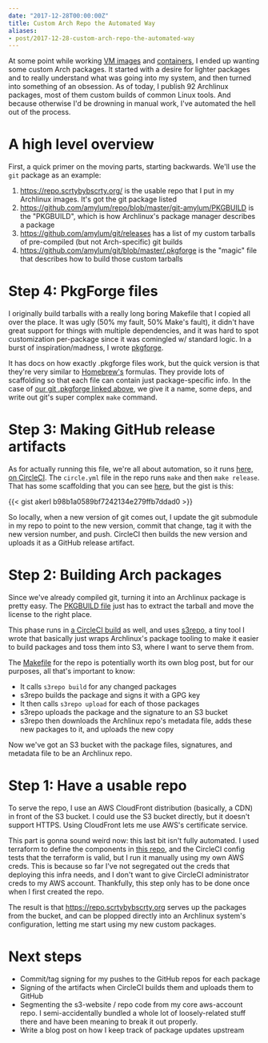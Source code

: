 ```yaml
---
date: "2017-12-28T00:00:00Z"
title: Custom Arch Repo the Automated Way
aliases:
- post/2017-12-28-custom-arch-repo-the-automated-way
---
```


At some point while working [VM images](/2014/12/17/dock0-round-2/) and [containers](/2014/12/20/building-software-with-containers/), I ended up wanting some custom Arch packages. It started with a desire for lighter packages and to really understand what was going into my system, and then turned into something of an obsession. As of today, I publish 92 Archlinux packages, most of them custom builds of common Linux tools. And because otherwise I'd be drowning in manual work, I've automated the hell out of the process.

<!--more-->

A high level overview
===========

First, a quick primer on the moving parts, starting backwards. We'll use the `git` package as an example:

1. <https://repo.scrtybybscrty.org/> is the usable repo that I put in my Archlinux images. It's got the git package listed
2. <https://github.com/amylum/repo/blob/master/git-amylum/PKGBUILD> is the "PKGBUILD", which is how Archlinux's package manager describes a package
3. <https://github.com/amylum/git/releases> has a list of my custom tarballs of pre-compiled (but not Arch-specific) git builds
4. <https://github.com/amylum/git/blob/master/.pkgforge> is the "magic" file that describes how to build those custom tarballs

Step 4: PkgForge files
==========

I originally build tarballs with a really long boring Makefile that I copied all over the place. It was ugly (50% my fault, 50% Make's fault), it didn't have great support for things with multiple dependencies, and it was hard to spot customization per-package since it was comingled w/ standard logic. In a burst of inspiration/madness, I wrote [pkgforge](https://github.com/akerl/pkgforge).

It has docs on how exactly .pkgforge files work, but the quick version is that they're very similar to [Homebrew's](https://github.com/homebrew/brew) formulas. They provide lots of scaffolding so that each file can contain just package-specific info. In the case of [our git .pkgforge linked above](https://github.com/amylum/git/blob/master/.pkgforge), we give it a name, some deps, and write out git's super complex `make` command.

Step 3: Making GitHub release artifacts
===========

As for actually running this file, we're all about automation, so it runs [here, on CircleCI](https://circleci.com/gh/amylum/git). The `circle.yml` file in the repo runs `make` and then `make release`. That has some scaffolding that you can see [here](https://github.com/amylum/pkgforge-helper/blob/master/Makefile), but the gist is this:

{{< gist akerl b98b1a0589bf7242134e279ffb7ddad0 >}}

So locally, when a new version of git comes out, I update the git submodule in my repo to point to the new version, commit that change, tag it with the new version number, and push. CircleCI then builds the new version and uploads it as a GitHub release artifact.

Step 2: Building Arch packages
===========

Since we've already compiled git, turning it into an Archlinux package is pretty easy. The [PKGBUILD file](https://github.com/amylum/repo/blob/master/git-amylum/PKGBUILD) just has to extract the tarball and move the license to the right place.

This phase runs in [a CircleCI build](https://circleci.com/gh/amylum/repo) as well, and uses [s3repo](https://github.com/amylum/s3repo), a tiny tool I wrote that basically just wraps Archlinux's package tooling to make it easier to build packages and toss them into S3, where I want to serve them from.

The [Makefile](https://github.com/amylum/repo/blob/master/Makefile) for the repo is potentially worth its own blog post, but for our purposes, all that's important to know:

* It calls `s3repo build` for any changed packages
* s3repo builds the package and signs it with a GPG key
* It then calls `s3repo upload` for each of those packages
* s3repo uploads the package and the signature to an S3 bucket
* s3repo then downloads the Archlinux repo's metadata file, adds these new packages to it, and uploads the new copy

Now we've got an S3 bucket with the package files, signatures, and metadata file to be an Archlinux repo.

Step 1: Have a usable repo
===========

To serve the repo, I use an AWS CloudFront distribution (basically, a CDN) in front of the S3 bucket. I could use the S3 bucket directly, but it doesn't support HTTPS. Using CloudFront lets me use AWS's certificate service.

This part is gonna sound weird now: this last bit isn't fully automated. I used terraform to define the components in [this repo](https://github.com/akerl/aws-account/blob/master/amylum/repo/main.tf), and the CircleCI config tests that the terraform is valid, but I run it manually using my own AWS creds. This is because so far I've not segregated out the creds that deploying this infra needs, and I don't want to give CircleCI administrator creds to my AWS account. Thankfully, this step only has to be done once when I first created the repo.

The result is that <https://repo.scrtybybscrty.org> serves up the packages from the bucket, and can be plopped directly into an Archlinux system's configuration, letting me start using my new custom packages.

Next steps
==========

* Commit/tag signing for my pushes to the GitHub repos for each package
* Signing of the artifacts when CircleCI builds them and uploads them to GitHub
* Segmenting the s3-website / repo code from my core aws-account repo. I semi-accidentally bundled a whole lot of loosely-related stuff there and have been meaning to break it out properly.
* Write a blog post on how I keep track of package updates upstream

